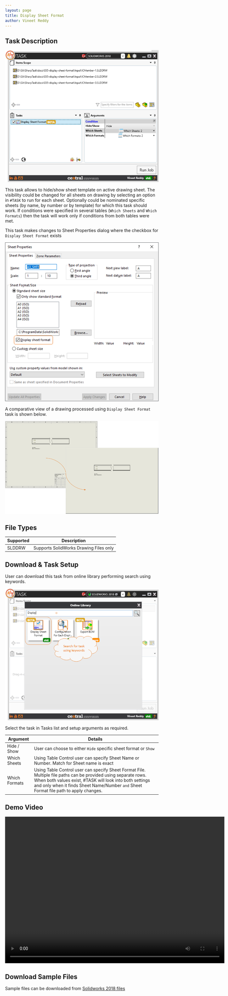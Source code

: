 ```yaml
---
layout: page
title: Display Sheet Format
author: Vineet Reddy
---
```


## Task Description

![Display Sheet Format](035_display_sheet_format_001.png "Display Sheet Format")

This task allows to hide/show sheet template on active drawing sheet. The visibility could be changed for all sheets on drawing by selecting an option in `#TASK` to run for each sheet. Optionally could be nominated specific sheets (by name, by number or by template) for which this task should work. If conditions were specified in several tables (`Which Sheets` and `Which Formats`) then the task will work only if conditions from both tables were met.

This task makes changes to Sheet Properties dialog where the checkbox for `Display Sheet Format` exists

![Sheet Properties](035_display_sheet_format_004.png "CheckBox for Display Sheet Format")

A comparative view of a drawing processed using `Display Sheet Format` task is shown below.

![Comparison](035_display_sheet_format_002.png "Comparison between initial and final state of Solidworks Drawing")

## File Types

| Supported | Description |
| --- | --- |
| SLDDRW | Supports SolidWorks Drawing Files only |


## Download & Task Setup

User can download this task from online library performing search using keywords.

![Keyword Search](035_display_sheet_format_003.png "Search Online Library using Keywords")



Select the task in Tasks list and setup arguments as required.

| Argument | Details |
| --- | --- |
| Hide / Show | User can choose to either `Hide` specific sheet format or `Show` |
| Which Sheets | Using Table Control user can specify Sheet Name or Number. Match for Sheet name is exact |
| Which Formats | Using Table Control user can specify Sheet Format File. Multiple file paths can be provided using separate rows. When both values exist, #TASK will look into both settings and only when it finds Sheet Name/Number `and` Sheet Format file path to apply changes. |



## Demo Video

<video width="720" height="480" controls>
  <source src="002_ActivateSheet.swf" type="video/mp4">
</video>


## Download Sample Files

Sample files can be downloaded from [Solidworks 2018 files](035_display_sheet_format.zip)
